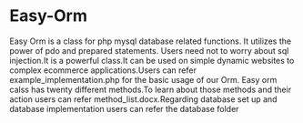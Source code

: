 # Easy-Orm
  Easy  Orm  is a  class for php mysql  database related functions.     It utilizes the power of pdo and prepared statements. 
  Users need not to worry about sql injection.It is  a powerful class.It can be used on simple dynamic websites to complex
  ecommerce applications.Users can refer example_implementation.php for the basic usage of our Orm. Easy orm calss has twenty different methods.To learn about those methods and their action users can refer method_list.docx.Regarding database set up and 
  database implementation users can refer the database folder
